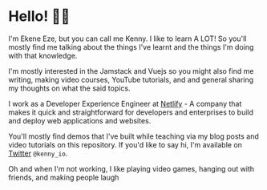 # Hello! 👋🏽

I'm Ekene Eze, but you can call me Kenny. I like to learn A LOT! So you'll mostly find me talking about the things I've learnt and the things I'm doing with that knowledge.

I'm mostly interested in the Jamstack and Vuejs so you might also find me writing, making video courses, YouTube tutorials, and and general sharing my thoughts on what the said topics.

I work as a Developer Experience Engineer at [Netlify](https://netlify.com/) - A company that makes it quick and straightforward for developers and enterprises to build and deploy web applications and websites.

You'll mostly find demos that I've built while teaching via my blog posts and video tutorials on this repository. If you'd like to say hi, I'm available on [Twitter](https://twitter.com/kenny_io) `@kenny_io`.

Oh and when I'm not working, I like playing video games, hanging out with friends, and making people laugh
